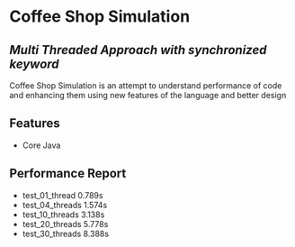 # Coffee Shop Simulation
## _Multi Threaded Approach with synchronized keyword_

Coffee Shop Simulation is an attempt to understand performance of code and enhancing them using new features of the language and better design

## Features
- Core Java


## Performance Report
- test_01_thread 0.789s
- test_04_threads 1.574s
- test_10_threads 3.138s
- test_20_threads 5.778s
- test_30_threads 8.388s

